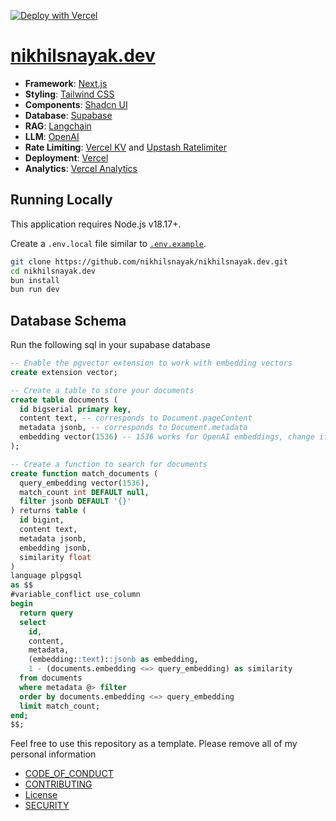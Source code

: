[![Deploy with Vercel](https://vercel.com/button)](https://vercel.com/new/clone?repository-url=https%3A%2F%2Fgithub.com%2Fnikhilsnayak%2Fnikhilsnayak.dev)

# [nikhilsnayak.dev](https://nikhilsnayak.dev)

- **Framework**: [Next.js](https://nextjs.org/)
- **Styling**: [Tailwind CSS](https://tailwindcss.com)
- **Components**: [Shadcn UI](https://ui.shadcn.com/)
- **Database**: [Supabase](https://supabase.com/)
- **RAG**: [Langchain](https://js.langchain.com/v0.2/docs/tutorials/rag)
- **LLM**: [OpenAI](https://platform.openai.com/)
- **Rate Limiting**: [Vercel KV](https://vercel.com/docs/storage/vercel-kv) and [Upstash Ratelimiter](https://github.com/upstash/ratelimit-js)
- **Deployment**: [Vercel](https://vercel.com)
- **Analytics**: [Vercel Analytics](https://vercel.com/analytics)

## Running Locally

This application requires Node.js v18.17+.

Create a `.env.local` file similar to [`.env.example`](./.env.example).

```bash
git clone https://github.com/nikhilsnayak/nikhilsnayak.dev.git
cd nikhilsnayak.dev
bun install
bun run dev
```

## Database Schema

Run the following sql in your supabase database

```sql
-- Enable the pgvector extension to work with embedding vectors
create extension vector;

-- Create a table to store your documents
create table documents (
  id bigserial primary key,
  content text, -- corresponds to Document.pageContent
  metadata jsonb, -- corresponds to Document.metadata
  embedding vector(1536) -- 1536 works for OpenAI embeddings, change if needed
);

-- Create a function to search for documents
create function match_documents (
  query_embedding vector(1536),
  match_count int DEFAULT null,
  filter jsonb DEFAULT '{}'
) returns table (
  id bigint,
  content text,
  metadata jsonb,
  embedding jsonb,
  similarity float
)
language plpgsql
as $$
#variable_conflict use_column
begin
  return query
  select
    id,
    content,
    metadata,
    (embedding::text)::jsonb as embedding,
    1 - (documents.embedding <=> query_embedding) as similarity
  from documents
  where metadata @> filter
  order by documents.embedding <=> query_embedding
  limit match_count;
end;
$$;
```

Feel free to use this repository as a template. Please remove all of my personal information

- [CODE_OF_CONDUCT](./CODE_OF_CONDUCT.md)
- [CONTRIBUTING](./CONTRIBUTING.md)
- [License](./LICENSE)
- [SECURITY](./SECURITY.md)
